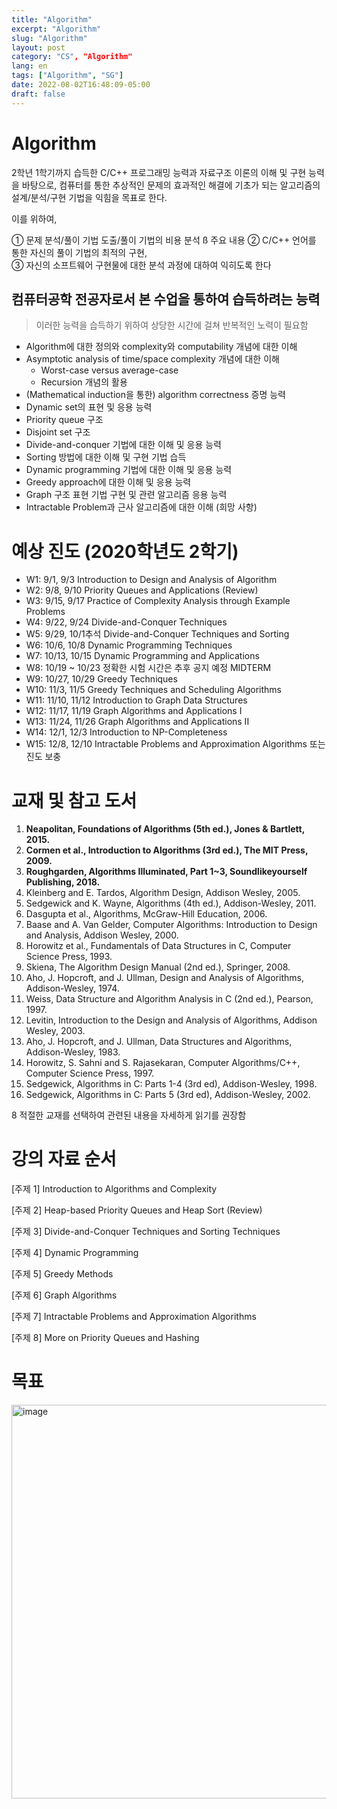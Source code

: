 ```yaml
---
title: "Algorithm"
excerpt: "Algorithm"
slug: "Algorithm"
layout: post
category: "CS", "Algorithm"
lang: en
tags: ["Algorithm", "SG"]
date: 2022-08-02T16:48:09-05:00
draft: false
---
```


# Algorithm

2학년 1학기까지 습득한 C/C++ 프로그래밍 능력과 자료구조 이론의 이해 및 구현 능력을 바탕으로, 컴퓨터를 통한 추상적인 문제의 효과적인 해결에 기초가 되는 알고리즘의 설계/분석/구현 기법을 익힘을 목표로 한다.

이를 위하여, 

① 문제 분석/풀이 기법 도출/풀이 기법의 비용 분석 ß 주요 내용 
② C/C++ 언어를 통한 자신의 풀이 기법의 최적의 구현,  
③ 자신의 소프트웨어 구현물에 대한 분석 과정에 대하여 익히도록 한다

## 컴퓨터공학 전공자로서 본 수업을 통하여 습득하려는 능력

> 이러한 능력을 습득하기 위하여 상당한 시간에 걸쳐 반복적인 노력이 필요함

- Algorithm에 대한 정의와 complexity와 computability 개념에 대한 이해
- Asymptotic analysis of time/space complexity 개념에 대한 이해
    - Worst-case versus average-case
    - Recursion 개념의 활용
- (Mathematical induction을 통한) algorithm correctness 증명 능력
- Dynamic set의 표현 및 응용 능력
- Priority queue 구조
- Disjoint set 구조
- Divide-and-conquer 기법에 대한 이해 및 응용 능력
- Sorting 방법에 대한 이해 및 구현 기법 습득
- Dynamic programming 기법에 대한 이해 및 응용 능력
- Greedy approach에 대한 이해 및 응용 능력
- Graph 구조 표현 기법 구현 및 관련 알고리즘 응용 능력
- Intractable Problem과 근사 알고리즘에 대한 이해 (희망 사항)

# 예상 진도 (2020학년도 2학기)

- W1: 9/1, 9/3 Introduction to Design and Analysis of Algorithm 
- W2: 9/8, 9/10 Priority Queues and Applications (Review) 
- W3: 9/15, 9/17 Practice of Complexity Analysis through Example Problems 
- W4: 9/22, 9/24 Divide-and-Conquer Techniques
- W5: 9/29, 10/1추석 Divide-and-Conquer Techniques and Sorting
- W6: 10/6, 10/8 Dynamic Programming Techniques
- W7: 10/13, 10/15 Dynamic Programming and Applications
- W8: 10/19 ~ 10/23 정확한 시험 시간은 추후 공지 예정 MIDTERM
- W9: 10/27, 10/29 Greedy Techniques
- W10: 11/3, 11/5 Greedy Techniques and Scheduling Algorithms
- W11: 11/10, 11/12 Introduction to Graph Data Structures
- W12: 11/17, 11/19 Graph Algorithms and Applications I
- W13: 11/24, 11/26 Graph Algorithms and Applications II
- W14: 12/1, 12/3 Introduction to NP-Completeness
- W15: 12/8, 12/10 Intractable Problems and Approximation Algorithms 또는 진도 보충


# 교재 및 참고 도서

1. **Neapolitan, Foundations of Algorithms (5th ed.), Jones & Bartlett, 2015.**
2. **Cormen et al., Introduction to Algorithms (3rd ed.), The MIT Press, 2009.**
3. **Roughgarden, Algorithms Illuminated, Part 1~3, Soundlikeyourself Publishing, 2018.**
4. Kleinberg and E. Tardos, Algorithm Design, Addison Wesley, 2005.
5. Sedgewick and K. Wayne, Algorithms (4th ed.), Addison-Wesley, 2011.
6. Dasgupta et al., Algorithms, McGraw-Hill Education, 2006.
7. Baase and A. Van Gelder, Computer Algorithms: Introduction to Design and Analysis, Addison Wesley, 2000.
8. Horowitz et al., Fundamentals of Data Structures in C, Computer Science Press, 1993.
9. Skiena, The Algorithm Design Manual (2nd ed.), Springer, 2008.
10. Aho, J. Hopcroft, and J. Ullman, Design and Analysis of Algorithms, Addison-Wesley, 1974.
11. Weiss, Data Structure and Algorithm Analysis in C (2nd ed.), Pearson, 1997.
12. Levitin, Introduction to the Design and Analysis of Algorithms, Addison Wesley, 2003.
13. Aho, J. Hopcroft, and J. Ullman, Data Structures and Algorithms, Addison-Wesley, 1983.
14. Horowitz, S. Sahni and S. Rajasekaran, Computer Algorithms/C++, Computer Science Press, 1997.
15. Sedgewick, Algorithms in C: Parts 1-4 (3rd ed), Addison-Wesley, 1998.
16. Sedgewick, Algorithms in C: Parts 5 (3rd ed), Addison-Wesley, 2002.

8 적절한 교재를 선택하여 관련된 내용을 자세하게 읽기를 권장함 

# 강의 자료 순서

[주제 1] Introduction to Algorithms and Complexity

[주제 2] Heap-based Priority Queues and Heap Sort (Review)

[주제 3] Divide-and-Conquer Techniques and Sorting Techniques

[주제 4] Dynamic Programming

[주제 5] Greedy Methods

[주제 6] Graph Algorithms

[주제 7] Intractable Problems and Approximation Algorithms

[주제 8] More on Priority Queues and Hashing


# 목표

<img width="630" alt="image" src="https://user-images.githubusercontent.com/46957634/183236547-17b150fd-fed3-4b48-a105-2086c73a68d4.png">
